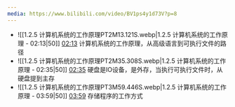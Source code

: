 ```yaml
---
media: https://www.bilibili.com/video/BV1ps4y1d73V?p=8
---
```

- ![[1.2.5 计算机系统的工作原理PT2M13.121S.webp|1.2.5 计算机系统的工作原理 - 02:13|50]] [02:13](https://www.bilibili.com/video/BV1ps4y1d73V?p=8&t=133.121124#t=02:13.12) 计算机系统的工作原理，从高级语言到可执行文件的路径
- ![[1.2.5 计算机系统的工作原理PT2M35.308S.webp|1.2.5 计算机系统的工作原理 - 02:35|50]] [02:35](https://www.bilibili.com/video/BV1ps4y1d73V?p=8&t=155.307769#t=02:35.31)  硬盘是IO设备，是外存，当执行可执行文件时，从硬盘提到主存 
- ![[1.2.5 计算机系统的工作原理PT3M59.446S.webp|1.2.5 计算机系统的工作原理 - 03:59|50]] [03:59](https://www.bilibili.com/video/BV1ps4y1d73V?p=8&t=239.446203#t=03:59.45) 存储程序的工作方式